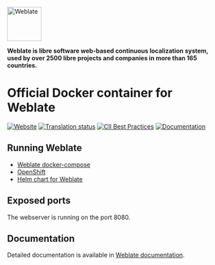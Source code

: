 <a href="https://weblate.org/"><img alt="Weblate" src="https://s.weblate.org/cdn/Logo-Darktext-borders.png" height="80px" /></a>

**Weblate is libre software web-based continuous localization system,
used by over 2500 libre projects and companies in more than 165 countries.**

# Official Docker container for Weblate

[![Website](https://img.shields.io/badge/website-weblate.org-blue.svg)](https://weblate.org/)
[![Translation status](https://hosted.weblate.org/widgets/weblate/-/svg-badge.svg)](https://hosted.weblate.org/engage/weblate/?utm_source=widget)
[![CII Best Practices](https://bestpractices.coreinfrastructure.org/projects/552/badge)](https://bestpractices.coreinfrastructure.org/projects/552)
[![Documentation](https://readthedocs.org/projects/weblate/badge/)][doc]

## Running Weblate

- [Weblate docker-compose](https://github.com/WeblateOrg/docker-compose)
- [OpenShift](https://docs.weblate.org/en/latest/admin/install/openshift.html)
- [Helm chart for Weblate](https://hub.helm.sh/charts/weblate/weblate)

## Exposed ports

The webserver is running on the port 8080.

## Documentation

Detailed documentation is available in [Weblate documentation][doc].

[doc]: https://docs.weblate.org/en/latest/admin/install/docker.html

